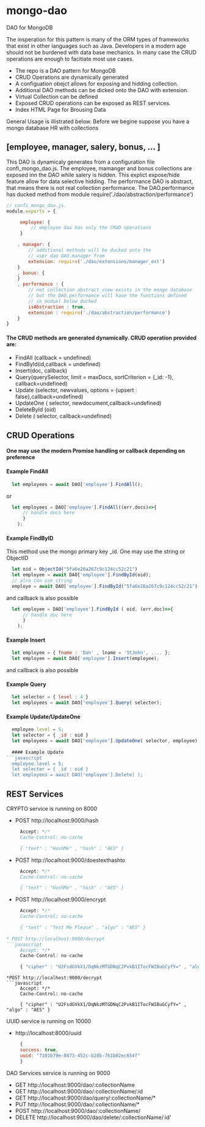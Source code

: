# mongo-dao 
DAO for MongoDB 

The insperation for this pattern is many of the ORM types of frameworks that exist in other languages such as Java. Developers in a modern age should not be burdened with data base mechanics. In many case the 
CRUD operations are enough to facitiate most use cases.

* The repo is a DAO pattern for MongoDB
* CRUD Operations are dynamically generated
* A configuation obejct allows for exposing and hidding collection.
* Additional DAO methods can be dicked onto the DAO with extension.
* Virtual Collection can be defined
* Exposed CRUD operations can be exposed as REST services. 
* Index HTML Page for Brousing Data

General Usage is illistrated below. Before we begine suppose you have a mongo database HR with collections 
## [employee, manager, salery, bonus, ... ]

This DAO is dynamicaly generates from a configuration file confi_mongo_dao.js. The employee, mamanger and bonus
collections are exposed inn the DAO while salery is hidden. This explict expose/hide feature allow for data selective 
hidding. The performance DAO is abstract, that means there is not real collection performance. The DAO.performance has
ducked method from module require('./dao/abstraction/performance')

```javascript
// confi_mongo_dao.js.
module.exports = {

     employee: {
         // employee dao has only the CRUD operations
     }

    , manager: {
        // additional methods will be ducked onto the
        // user dao DAO.manager from
        extension: require('./dao/extensions/manager_ext')
    }
    , bonus: {
    }
    , performance : {
        // not collection abstract_view exists in the mongo database
        // but the DAO.performance will have the functions defined
        // in moduel below ducked
        isAbstraction : true,
        extension : require('./dao/abstraction/performance')
    }
}
```
#### The CRUD methods are generated dynamically.  CRUD operation provided are:

* FindAll (callback = undefined)
* FindById(id,callback = undefined)
* Insert(doc, callback) 
* Query(querySelector, limit = maxDocs, sortCriterion = {_id: -1}, callback=undefined)
* Update (selector, newvalues, options = {upsert : false},callback=undefined)
* UpdateOne ( selector, newdocument,callback=undefined)
* DeleteById (oid)
* Delete ( selector, callback=undefined)

## CRUD Operations
#### One may use the modern Promise handling or callback depending on preference

#### Example FindAll
```javascript
  let employees = await DAO['employee'].FindAll();
```  
or 
```javascript
  let employees = DAO['employee'].FindAll((err,docs)=>{
      // handle docs here
      }
    );
```    
#### Example FindByID
This method use the mongo primary key _id. One may use the string or ObjectID
```javascript
  let oid = ObjectId("5fa6e26a267c9c124cc52c21")
  let employee = await DAO['employee'].FindById(oid);
  // also can use string
  employe = await DAO['employee'].FindById("5fa6e26a267c9c124cc52c21");
```  
and callback is also possible 
```javascript
  let employee = DAO['employee'].FindById ( oid, (err,doc)=>{
      // handle doc here
      }
    );
```
#### Example Insert
```javascript
  let employee = { fname : 'Dan' , lname = 'StJohn', .... };
  let employee = await DAO['employee'].Insert(employee);
```  
and callback is also possible 
#### Example Query
```javascript
  let selector = { level : 4 }
  let employees = await DAO['employee'].Query( selector);
```  
#### Example Update/UpdateOne
```javascript
  employee.level = 5;
  let selector = { _id : oid }
  let employees = await DAO['employee'].UpdateOne( selector, employee);
  
  #### Example Update
```javascript
  employee.level = 5;
  let selector = { _id : oid }
  let employees = await DAO['employee'].Delete( );
```

 ## REST Services  
 
CRYPTO service is running on 8000

* POST http://localhost:9000/hash
```javascript
     Accept: */*
     Cache-Control: no-cache

     { "text" : "HashMe" , "hash" : "AES" }
```

* POST http://localhost:9000/doestexthashto
```javascript
     Accept: */*
     Cache-Control: no-cache

     { "text" : "HashMe" , "hash" : "AES" }
```

* POST http://localhost:9000/encrypt
```javascript
     Accept: */*
     Cache-Control: no-cache

     { "text" : "Test Me Please" , "algo" : "AES" }
     
* POST http://localhost:9000/decrypt
```javascript
     Accept: */*
     Cache-Control: no-cache

     { "cipher" : "U2FsdGVkX1/DqNkzMTGDNqC2PvkB1ITocFWIBuGCyfY=" , "algo" : "AES" }
```

```
*POST http://localhost:9000/decrypt
```javascript
     Accept: */*
     Cache-Control: no-cache

     { "cipher" : "U2FsdGVkX1/DqNkzMTGDNqC2PvkB1ITocFWIBuGCyfY=" , "algo" : "AES" }
```
UUID service is running on 10000
* http://localhost:8000/uuid
```javascript
     {
     success: true,
     uuid: "7101b79e-0873-452c-b28b-761b02ec654f"
     }
```
DAO Services service is running on 9000
* GET     http://localhost:9000/dao/:collectionName
* GET     http://localhost:9000/dao/:collectionName/:id
* GET     http://localhost:9000/dao/query/:collectionName/*
* PUT     http://localhost:9000/dao/:collectionName/*
* POST    http://localhost:9000/dao/:collectionName/ 
* DELETE  http://localhost:9000/dao/delete/:collectionName/:id'
